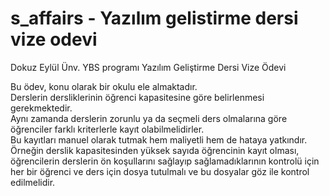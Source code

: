 # s_affairs - Yazılım gelistirme dersi vize odevi

Dokuz Eylül Ünv. YBS programı Yazılım Geliştirme Dersi Vize Ödevi  

Bu ödev, konu olarak bir okulu ele almaktadır.  
Derslerin dersliklerinin öğrenci kapasitesine göre belirlenmesi gerekmektedir.  
Aynı zamanda derslerin zorunlu ya da seçmeli ders olmalarına göre öğrenciler farklı kriterlerle kayıt olabilmelidirler.   
Bu kayıtları manuel olarak tutmak hem maliyetli hem de hataya yatkındır.  
Örneğin derslik kapasitesinden yüksek sayıda öğrencinin kayıt olması, öğrencilerin derslerin ön koşullarını sağlayıp sağlamadıklarının kontrolü için her bir öğrenci ve ders için dosya tutulmalı ve bu dosyalar göz ile kontrol edilmelidir.
